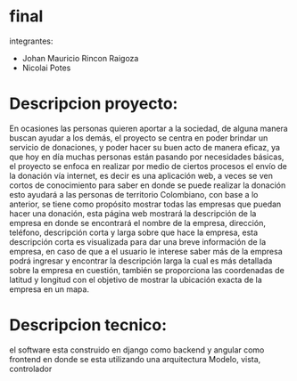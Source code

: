 # final
integrantes:
- Johan Mauricio Rincon Raigoza
- Nicolai Potes


# Descripcion proyecto:
En ocasiones las personas quieren aportar a la sociedad, de alguna manera buscan
ayudar a los demás, el proyecto se centra en poder brindar un servicio de
donaciones, y poder hacer su buen acto de manera eficaz, ya que hoy en día
muchas personas están pasando por necesidades básicas, el proyecto se enfoca en
realizar por medio de ciertos procesos el envío de la donación vía internet, es decir
es una aplicación web, a veces se ven cortos de conocimiento para saber en donde
se puede realizar la donación esto ayudará a las personas de territorio Colombiano,
con base a lo anterior, se tiene como propósito mostrar todas las empresas que
puedan hacer una donación, esta página web mostrará la descripción de la empresa
en donde se encontrará el nombre de la empresa, dirección, teléfono, descripción
corta y larga sobre que hace la empresa, esta descripción corta es visualizada para
dar una breve información de la empresa, en caso de que a el usuario le interese
saber más de la empresa podrá ingresar y encontrar la descripción larga la cual es
más detallada sobre la empresa en cuestión, también se proporciona las
coordenadas de latitud y longitud con el objetivo de mostrar la ubicación exacta de la
empresa en un mapa.


# Descripcion tecnico:
el software esta construido en django como backend y angular como frontend en donde se esta utilizando una arquitectura Modelo, vista, controlador 
